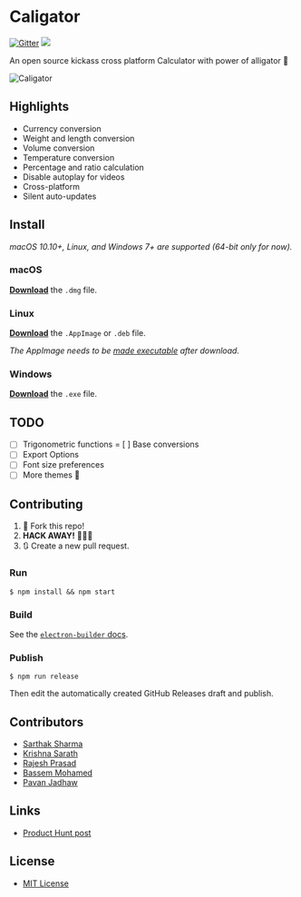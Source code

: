 # Caligator
[![Gitter](https://badges.gitter.im/Caligatorapp/community.svg)](https://gitter.im/Caligatorapp/community?utm_source=badge&utm_medium=badge&utm_campaign=pr-badge) ![](https://travis-ci.org/sarthology/caligator.svg?branch=master)
 

An open source kickass cross platform Calculator with power of alligator 🐊


![Caligator](https://user-images.githubusercontent.com/3650216/73049879-f2a96300-3ea3-11ea-863e-1c871617059a.png)



## Highlights

- Currency conversion
- Weight and length conversion
- Volume conversion
- Temperature conversion
- Percentage and ratio calculation
- Disable autoplay for videos
- Cross-platform
- Silent auto-updates

## Install

*macOS 10.10+, Linux, and Windows 7+ are supported (64-bit only for now).*

### macOS

[**Download**](https://github.com/sarthology/caligator/releases/latest) the `.dmg` file.

### Linux

[**Download**](https://github.com/sarthology/caligator/releases/latest) the `.AppImage` or `.deb` file.

*The AppImage needs to be [made executable](http://discourse.appimage.org/t/how-to-make-an-appimage-executable/80) after download.*

### Windows

[**Download**](https://github.com/sarthology/caligator/releases/latest) the `.exe` file.


## TODO
- [ ] Trigonometric functions
= [ ] Base conversions
- [ ] Export Options
- [ ] Font size preferences
- [ ] More themes 🎉

## Contributing

1. 🍴 Fork this repo!
2. **HACK AWAY!** 🔨🔨🔨
3. 🔃 Create a new pull request.



### Run

```
$ npm install && npm start
```

### Build

See the [`electron-builder` docs](https://www.electron.build/multi-platform-build).

### Publish

```
$ npm run release
```

Then edit the automatically created GitHub Releases draft and publish.

## Contributors

- [Sarthak Sharma](https://github.com/sarthology)
- [Krishna Sarath](https://github.com/SarathSantoshDamaraju)
- [Rajesh Prasad](https://github.com/Stereoraj)
- [Bassem Mohamed](https://github.com/BassemMohamed)
- [Pavan Jadhaw](https://github.com/pavanjadhaw)

## Links

- [Product Hunt post](https://www.producthunt.com/posts/caligator)

## License

- [MIT License](https://github.com/sarthology/caligator/blob/master/license.md)
